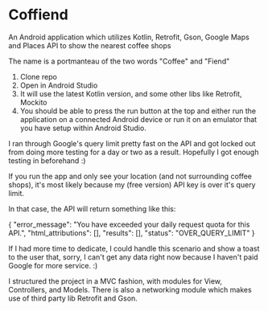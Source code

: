 # Coffiend
An Android application which utilizes Kotlin, Retrofit, Gson, Google Maps and Places API to show the nearest coffee shops

The name is a portmanteau of the two words "Coffee" and "Fiend"

1.  Clone repo
2.  Open in Android Studio
3.  It will use the latest Kotlin version, and some other libs like Retrofit, Mockito
4.  You should be able to press the run button at the top and either run the application on a connected Android device or run it on an emulator that you have setup within Android Studio.

I ran through Google's query limit pretty fast on the API and got locked out from doing more testing for a day or two as a result.
Hopefully I got enough testing in beforehand :)

If you run the app and only see your location (and not surrounding coffee shops), it's most likely because my (free version) API key is over it's query limit.

In that case, the API will return something like this:

{
"error_message": "You have exceeded your daily request quota for this API.",
"html_attributions": [],
"results": [],
"status": "OVER_QUERY_LIMIT"
}

If I had more time to dedicate, I could handle this scenario and show a toast to the user that, sorry, I can't get any data right now because I haven't paid Google for more service.  :)

I structured the project in a MVC fashion, with modules for View, Controllers, and Models.  There is also a networking module which makes use of third party lib Retrofit and Gson.
